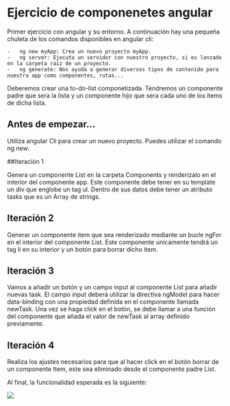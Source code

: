 # Ejercicio de componenetes angular

Primer ejercicio con angular y su entorno. A continuación hay una pequeña chuleta de los comandos disponibles en angular cli: 

    -   ng new myApp: Crea un nuevo proyecto myApp.
    -   ng server: Ejecuta un servidor con nuestro proyecto, si es lanzado en la carpeta raiz de un proyecto.
    -   ng generate: Nos ayuda a generar diversos tipos de contenido para nuestra app como componentes, rutas...

Deberemos crear una to-do-list componetizada. Tendremos un componente padre que sera la lista y un componente hijo que sera cada uno de los items de dicha lista.

## Antes de empezar...
Utiliza angular Cli para crear un nuevo proyecto. Puedes utilizar el comando ng new.

##Iteración 1

Genera un componente List en la carpeta Components y renderizalo en el interior del componente app. 
Este componente debe tener en su template un div que englobe un tag ul. 
Dentro de sus datos debe tener un atributo tasks que es un Array de strings.


## Iteración 2

Generar un componente item que sea renderizado mediante un bucle ngFor en el interior del componente List.
Este componente unicamente tendrá un tag li en su interior y un botón para borrar dicho item.


## Iteración 3 

Vamos a añadir un botón y un campo input al componente List para añadir nuevas task. El campo input deberá utilizar la directiva ngModel para hacer data-binding con una propiedad definida en el componente llamada newTask. Una vez se haga click en el botón, se debe llamar a una función del componente que añada el valor de newTask al array definido previamente. 

## Iteración 4

Realiza los ajustes necesarios para que al hacer click en el botón borrar de un componente Item, este sea eliminado desde el componente padre List. 



Al final, la funcionalidad esperada es la siguiente: 


![](https://i.imgur.com/effFjxQ.gif)